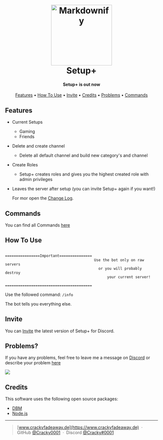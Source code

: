 
<h1 align="center">
  <br>
  <a href="https://i.imgur.com/eVfQ5oJ.png"><img src="https://i.imgur.com/eVfQ5oJ.png" alt="Markdownify" width="200"></a>
  <br>
  Setup+
  <br>
</h1>

<h4 align="center">Setup+ is out now</h4>

<p align="center">
  <a href="#features">Features</a> •
  <a href="#how-to-use">How To Use</a> •
  <a href="#invite">Invite</a> •
  <a href="#credits">Credits</a> •
  <a href="#problems">Problems</a> •
  <a href= "#commands">Commands</a>
</p>

## Features
* Current Setups
  - Gaming
  - Friends
* Delete and create channel
  - Delete all default channel and build new category's and channel
* Create Roles
  - Setup+ creates roles and gives you the highest created role with admin privileges
* Leaves the server after setup (you can invite Setup+ again if you want!)

  For mor open the [Change Log](https://github.com/Cracky0001/Discord-Bot-SetupPlus/blob/main/Change%20Log.md).

## Commands

You can find all Commands [here](https://github.com/Cracky0001/Discord-Bot-SetupPlus/blob/main/Commands.md)

## How To Use
```
                                     ================Important===============
                                         Use the bot only on raw servers
                                           or you will probably destroy 
                                               your current server!
                                     ========================================
```
Use the followed command:
`/info`

The bot tells you everything else.

## Invite

You can [Invite](https://discord.com/api/oauth2/authorize?client_id=986625767398051840&permissions=8&scope=bot%20applications.commands) the latest version of Setup+ for Discord.


## Problems?

If you have any problems, feel free to leave me a message on [Discord](https://discord.com/users/507464069100601363) or describe your problem [here](https://github.com/Cracky0001/Discord-Bot-Setup-/issues)
</p>
<a href="https://discord.com/users/507464069100601363" target="_blank"> <img src="https://discord.c99.nl/widget/theme-4/507464069100601363.png">  </a>
</a>

## Credits

This software uses the following open source packages:

- [DBM](https://store.steampowered.com/app/682130/Discord_Bot_Maker/#:~:text=Discord%20Bot%20Maker%20is%20powerful,the%20bot%20of%20their%20dreams!)
- [Node.js](https://nodejs.org/)

---

> [www.crackyfadeaway.de](https://www.crackyfadeaway.de) &nbsp;&middot;&nbsp;
> GitHub [@Cracky0001](https://github.com/Cracky0001) &nbsp;&middot;&nbsp;
> Discord [@Cracky#0001](https://discord.com/users/507464069100601363)

